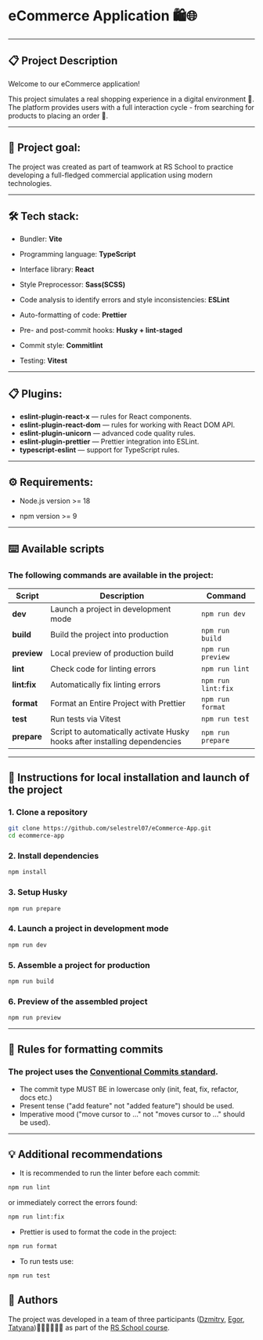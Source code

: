 # eCommerce Application 🛍️🌐

---

## 📋 Project Description

Welcome to our eCommerce application!

This project simulates a real shopping experience in a digital environment 🏪.
The platform provides users with a full interaction cycle - from searching for products to placing an order 🚀.

---

## 📝 Project goal:

The project was created as part of teamwork at RS School to practice developing a full-fledged commercial application using modern technologies.

---

## 🛠️ Tech stack:

* Bundler: **Vite**

* Programming language: **TypeScript**

* Interface library: **React**

* Style Preprocessor: **Sass(SCSS)**

* Code analysis to identify errors and style inconsistencies: **ESLint**

* Auto-formatting of code: **Prettier**

* Pre- and post-commit hooks: **Husky + lint-staged**

* Commit style: **Commitlint**

* Testing: **Vitest**

---

## 📋 Plugins:

- **eslint-plugin-react-x** — rules for React components.
- **eslint-plugin-react-dom** — rules for working with React DOM API.
- **eslint-plugin-unicorn** — advanced code quality rules.
- **eslint-plugin-prettier** — Prettier integration into ESLint.
- **typescript-eslint** — support for TypeScript rules.

---

## ⚙️ Requirements:

* Node.js version >= 18

* npm version >= 9

---

## ⌨️ Available scripts

### The following commands are available in the project:

| Script | Description | Command |
| ------ | ----------- | ------- |
| **dev** | Launch a project in development mode | ```npm run dev```
| **build** | Build the project into production | ```npm run build```
| **preview** | Local preview of production build | ```npm run preview```
| **lint** | Check code for linting errors | ```npm run lint```
| **lint:fix** | Automatically fix linting errors | ```npm run lint:fix```
| **format** | Format an Entire Project with Prettier | ```npm run format```
| **test** | Run tests via Vitest | ```npm run test```
| **prepare** | Script to automatically activate Husky hooks after installing dependencies | ```npm run prepare```

---

## 🔌 Instructions for local installation and launch of the project

### 1. Clone a repository

```bash
git clone https://github.com/selestrel07/eCommerce-App.git
cd ecommerce-app
```

### 2. Install dependencies

```bash
npm install
```

### 3. Setup Husky 

```bash
npm run prepare
```

### 4. Launch a project in development mode

```bash
npm run dev
```

### 5. Assemble a project for production

```bash
npm run build
```

### 6. Preview of the assembled project

```bash
npm run preview
```

---

## 📝 Rules for formatting commits
  ### The project uses the [Conventional Commits standard](https://www.conventionalcommits.org/en/v1.0.0-beta.2/).

  * The commit type MUST BE in lowercase only (init, feat, fix, refactor, docs etc.)
  * Present tense ("add feature" not "added feature") should be used.
  * Imperative mood ("move cursor to ..." not "moves cursor to ..." should be used).

---

## 💡 Additional recommendations

* It is recommended to run the linter before each commit:

```bash
npm run lint
```

or immediately correct the errors found:

```bash
npm run lint:fix
```

* Prettier is used to format the code in the project:

```bash
npm run format
```

* To run tests use:

```bash
npm run test
```

## 👥 Authors
The project was developed in a team of three participants ([Dzmitry,](https://github.com/selestrel07)
[Egor,](https://github.com/heresyhawkins)
[Tatyana](https://github.com/isvaya))👨‍💻👩‍💻👨‍💻 as part of the [RS School course](https://rs.school/courses/javascript-ru).
